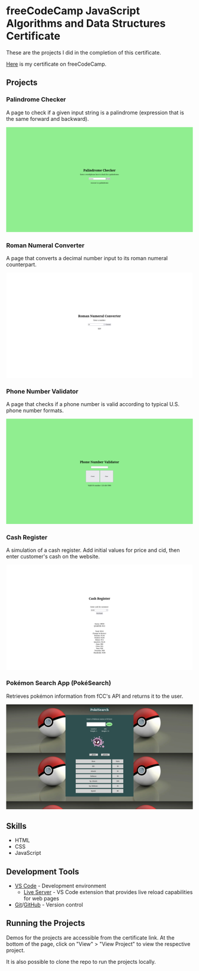 # freeCodeCamp JavaScript Algorithms and Data Structures Certificate

These are the projects I did in the completion of this certificate.

[Here](https://www.freecodecamp.org/certification/fcc30aca8b2-d2c4-4009-a397-2e6d1ecbde3b/javascript-algorithms-and-data-structures-v8) is my certificate on freeCodeCamp.

## Projects

### Palindrome Checker

A page to check if a given input string is a palindrome (expression that is the same forward and backward).

![Image of Project](images/palindrome-checker.png)

### Roman Numeral Converter
       
A page that converts a decimal number input to its roman numeral counterpart.

![Image of Project](images/roman-num-converter.png)

### Phone Number Validator

A page that checks if a phone number is valid according to typical U.S. phone number formats.

![Image of Project](images/phone-num-validator.png)

### Cash Register

A simulation of a cash register. Add initial values for price and cid, then enter customer's cash on the website.

![Image of Project](images/cash-register.png)

### Pokémon Search App (PokéSearch)

Retrieves pokémon information from fCC's API and returns it to the user.

![Image of Project](images/poke-search.png)

## Skills
- HTML
- CSS
- JavaScript

## Development Tools

- [VS Code](https://code.visualstudio.com/) - Development environment
  - [Live Server](https://marketplace.visualstudio.com/items?itemName=ritwickdey.LiveServer) - VS Code extension that provides live reload capabilities for web pages
- [Git](https://git-scm.com/)/[GitHub](https://github.com/) - Version control

## Running the Projects

Demos for the projects are accessible from the certificate link. At the bottom of the page, click on "View" > "View Project" to view the respective project.

It is also possible to clone the repo to run the projects locally.
